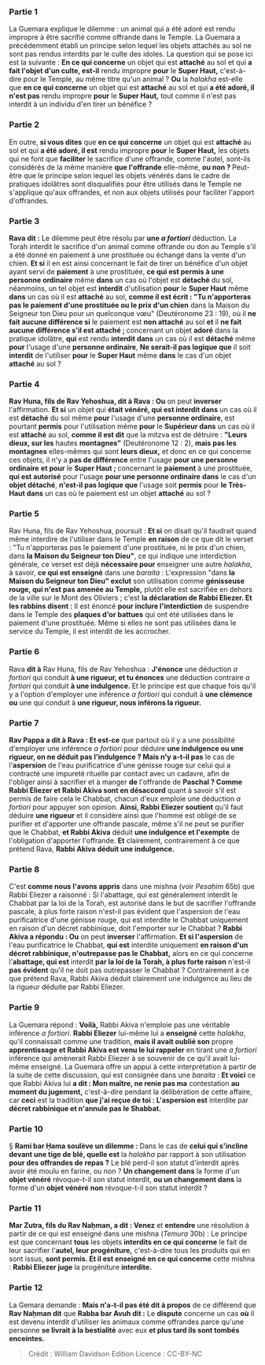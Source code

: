 
### Partie 1
La Guemara explique le dilemme : un animal qui a été adoré est rendu impropre à être sacrifié comme offrande dans le Temple. La Guemara a précédemment établi un principe selon lequel les objets attachés au sol ne sont pas rendus interdits par le culte des idoles. La question qui se pose ici est la suivante : <b>En ce qui concerne</b> un objet qui est <b>attaché</b> au sol et qui <b>a fait l'objet d'un culte, est-il</b> rendu impropre <b>pour</b> le <b>Super Haut,</b> c'est-à-dire pour le Temple, au même titre qu'un animal ? <b>Ou</b> la <i>halakha</i> est-elle que <b>en ce qui concerne</b> un objet qui est <b>attaché</b> au sol et qui <b>a été adoré, il n'est pas</b> rendu impropre <b>pour</b> le <b>Super Haut,</b> tout comme il n'est pas interdit à un individu d'en tirer un bénéfice ?

### Partie 2
En outre, <b>si vous dites</b> que <b>en ce qui concerne</b> un objet qui est <b>attaché</b> au sol et qui <b>a été adoré, il est</b> rendu impropre <b>pour</b> le <b>Super Haut,</b> les objets qui ne font que <b>faciliter</b> le sacrifice d'une offrande,</b> comme l'autel, sont-ils considérés de la même manière <b>que l'offrande</b> elle-même, <b>ou non ? </b> Peut-être que le principe selon lequel les objets vénérés dans le cadre de pratiques idolâtres sont disqualifiés pour être utilisés dans le Temple ne s'applique qu'aux offrandes, et non aux objets utilisés pour faciliter l'apport d'offrandes.

### Partie 3
<b>Rava dit :</b> Le dilemme peut être résolu par <b>une <i>a fortiori</i></b> déduction. La Torah interdit le sacrifice d'un animal comme offrande ou don au Temple s'il a été donné en paiement à une prostituée ou échangé dans la vente d'un chien. <b>Et si</b> il en est ainsi concernant le fait de tirer un bénéfice d'un objet ayant servi de <b>paiement</b> à une prostituée, <b>ce qui est permis à une personne ordinaire</b> même <b>dans</b> un cas où l'objet est <b>détaché</b> du sol, néanmoins, un tel objet est <b>interdit</b> d'utilisation <b>pour</b> le <b>Super Haut</b> même <b>dans</b> un cas où il est <b>attaché</b> au sol, <b>comme il est écrit : "Tu n'apporteras pas le paiement d'une prostituée ou le prix d'un chien</b> dans la Maison du Seigneur ton Dieu pour un quelconque vœu" (Deutéronome 23 : 19), où il <b>ne fait aucune différence si</b> le paiement est <b>non attaché</b> au sol <b>et</b> il <b>ne fait aucune différence s'il est attaché ; </b> concernant un objet <b>adoré</b> dans la pratique idolâtre, <b>qui</b> est rendu <b>interdit dans</b> un cas où il est <b>détaché</b> même <b>pour</b> l'usage d'une <b>personne ordinaire</b>, <b>Ne serait-il pas logique que</b> il soit <b>interdit</b> de l'utiliser <b>pour</b> le <b>Super Haut</b> même <b>dans</b> le cas d'un objet <b>attaché</b> au sol ?

### Partie 4
<b>Rav Huna, fils de Rav Yehoshua, dit à Rava : Ou</b> on peut <b>inverser</b> l'affirmation. <b>Et si</b> un objet qui <b>était vénéré, qui est interdit dans</b> un cas où il est <b>détaché</b> du sol même <b>pour</b> l'usage d'une <b>personne ordinaire</b>, est pourtant <b>permis</b> pour l'utilisation même <b>pour</b> le <b>Supérieur dans</b> un cas où il est <b>attaché</b> au sol, <b>comme il est dit</b> que la mitzva est de détruire : <b>"Leurs dieux, sur les</b> hautes <b>montagnes"</b> (Deutéronome 12 : 2), <b>mais pas les montagnes</b> elles-mêmes qui sont <b>leurs dieux,</b> et donc en ce qui concerne ces objets, il n'y a <b>pas de différence</b> entre l'usage <b>pour une personne ordinaire</b> <b>et pour</b> le <b>Super Haut ; </b> concernant le <b>paiement</b> à une prostituée, <b>qui est autorisé</b> pour l'usage <b>pour une personne ordinaire</b> <b>dans</b> le cas d'un <b>objet détaché</b>, <b>n'est-il pas logique que</b> l'usage soit <b>permis</b> pour <b>le Très-Haut dans</b> un cas où le paiement est un objet <b>attaché</b> au sol ?

### Partie 5
Rav Huna, fils de Rav Yehoshua, poursuit : <b>Et si</b> on disait qu'il faudrait quand même interdire de l'utiliser dans le Temple <b>en raison</b> de ce que dit le verset : "Tu n'apporteras pas le paiement d'une prostituée, ni le prix d'un chien, dans <b>la Maison du Seigneur ton Dieu"</b>, ce qui indique une interdiction générale, ce verset est déjà <b>nécessaire pour</b> enseigner une autre <i>halakha</i>, à savoir, <b>ce qui est enseigné</b> dans une <i>baraita</i> : L'expression "dans <b>la Maison du Seigneur ton Dieu" exclut</b> son utilisation comme <b>génisseuse rouge, qui n'est pas amenée au Temple,</b> plutôt elle est sacrifiée en dehors de la ville sur le Mont des Oliviers ; c'est <b>la déclaration de Rabbi Eliezer. Et les rabbins disent :</b> Il est énoncé <b>pour inclure l'interdiction</b> de suspendre dans le Temple des <b>plaques d'or battues</b> qui ont été utilisées dans le paiement d'une prostituée. Même si elles ne sont pas utilisées dans le service du Temple, il est interdit de les accrocher.

### Partie 6
Rava <b>dit à</b> Rav Huna, fils de Rav Yehoshua : <b>J'énonce</b> une déduction <i>a fortiori</i> qui conduit <b>à une rigueur, et tu énonces</b> une déduction contraire <i>a fortiori</i> qui conduit <b>à une indulgence. </b> Et le principe est que chaque fois qu'il y a l'option d'employer une inférence <i>a fortiori</i> qui conduit à <b>une clémence ou</b> une qui conduit à <b>une rigueur, nous inférons la rigueur.</b>

### Partie 7
<b>Rav Pappa a dit à Rava : Et est-ce</b> que partout où il y a</b> une possibilité d'employer une inférence <i>a fortiori</i> pour déduire <b>une indulgence ou une rigueur, on ne déduit pas l'indulgence ? Mais n'y a-t-il pas</b> le cas de l'<b>aspersion</b> de l'eau purificatrice d'une génisse rouge sur celui qui a contracté une impureté rituelle par contact avec un cadavre, afin de l'obliger ainsi à sacrifier et à manger <b>de</b> l'offrande de <b>Paschal ? Comme Rabbi Eliezer et Rabbi Akiva sont en désaccord</b> quant à savoir s'il est permis de faire cela le Chabbat, chacun d'eux emploie une déduction <i>a fortiori</i> pour appuyer son opinion. <b>Ainsi, Rabbi Eliezer soutient</b> qu'il faut déduire <b>une rigueur</b> et il</b> considère ainsi que l'homme est obligé</b> de se purifier et d'apporter une offrande pascale, même s'il ne peut se purifier que le Chabbat, <b>et Rabbi Akiva</b> déduit <b>une indulgence et l'exempte</b> de l'obligation d'apporter l'offrande. <b>Et</b> clairement, contrairement à ce que prétend Rava, <b>Rabbi Akiva déduit une indulgence.</b>

### Partie 8
C'est <b>comme nous l'avons appris</b> dans une mishna (voir <i>Pesaḥim</i> 65b) que Rabbi Eliezer a raisonné : Si l'abattage, qui est généralement interdit le Chabbat par la loi de la Torah, est autorisé dans le but de sacrifier l'offrande pascale, à plus forte raison n'est-il pas évident que l'aspersion de l'eau purificatrice d'une génisse rouge, qui est interdite le Chabbat uniquement en raison d'un décret rabbinique, doit l'emporter sur le Chabbat ? <b>Rabbi Akiva a répondu : Ou</b> on peut <b>inverser</b> l'affirmation. <b>Et si l'aspersion</b> de l'eau purificatrice le Chabbat, <b>qui est</b> interdite uniquement <b>en raison d'un décret rabbinique, n'outrepasse pas le Chabbat,</b> alors en ce qui concerne l'<b>abattage, qui est</b> interdit <b>par la loi de la Torah, à plus forte raison</b> n'est-il <b>pas évident</b> qu'il ne doit pas outrepasser le Chabbat ? Contrairement à ce que prétend Rava, Rabbi Akiva déduit clairement une indulgence au lieu de la rigueur déduite par Rabbi Eliezer.

### Partie 9
La Guemara répond : <b>Voilà,</b> Rabbi Akiva n'emploie pas une véritable inférence <i>a fortiori</i>. <b>Rabbi Eliezer</b> lui-même lui a <b>enseigné</b> cette <i>halakha</i>, qu'il connaissait comme une tradition, <b>mais il avait oublié son</b> propre <b>apprentissage et Rabbi Akiva est venu le lui rappeler</b> en tirant une <i>a fortiori</i> inférence qui amènerait Rabbi Eliezer à se souvenir de ce qu'il avait lui-même enseigné. La Guemara offre un appui à cette interprétation à partir de la suite de cette discussion, qui est consignée dans une <i>baraita</i> : <b>Et voici</b> ce que Rabbi Akiva lui <b>a dit : Mon maître, ne renie pas ma</b> contestation <b>au moment du jugement,</b> c'est-à-dire pendant la délibération de cette affaire, car <b>ceci</b> est la tradition <b>que j'ai reçue de toi : L'aspersion est</b> interdite par <b>décret rabbinique et n'annule pas le Shabbat.</b>

### Partie 10
§ <b>Rami bar Ḥama soulève un dilemme :</b> Dans le cas de <b>celui qui s'incline devant une tige de blé, quelle est</b> la <i>halakha</i> par rapport à son utilisation <b>pour des offrandes de repas ?</b> Le blé perd-il son statut d'interdit après avoir été moulu en farine, ou non ? <b>Un changement dans</b> la forme d'un <b>objet vénéré</b> révoque-t-il son statut interdit, <b>ou un changement dans</b> la forme d'un <b>objet vénéré</b> <b>non</b> révoque-t-il son statut interdit ?

### Partie 11
<b>Mar Zutra, fils du Rav Naḥman, a dit : Venez</b> et <b>entendre</b> une résolution à partir de ce qui est enseigné dans une mishna (<i>Temura</i> 30b) : Le principe est que concernant <b>tous</b> les objets <b>interdits en ce qui concerne</b> le fait de leur sacrifier l'<b>autel, leur progéniture,</b> c'est-à-dire tous les produits qui en sont issus, <b>sont permis. Et il est enseigné en ce qui concerne</b> cette mishna : <b>Rabbi Eliezer juge</b> la progéniture <b>interdite.</b>

### Partie 12
La Gemara demande : <b>Mais n'a-t-il pas été dit à propos</b> de ce différend que <b>Rav Naḥman dit</b> que <b>Rabba bar Avuh dit :</b> Le <b>dispute</b> concerne un cas <b>où</b> il est devenu interdit d'utiliser les animaux comme offrandes parce qu'une personne <b>se livrait à la bestialité</b> avec eux <b>et plus tard ils sont tombés enceintes.</b>

>Crédit : William Davidson Edition
>Licence : CC-BY-NC